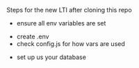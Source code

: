 Steps for the new LTI after cloning this repo

* ensure all env variables are set
 - create .env
 - check config.js for how vars are used

* set up us your database
